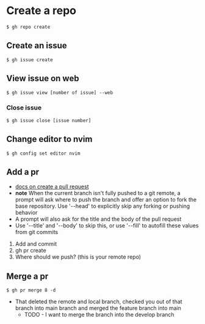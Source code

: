# Create a repo
`$ gh repo create`

## Create an issue
`$ gh issue create`

## View issue on web
`$ gh issue view [number of issue] --web`

### Close issue
`$ gh issue close [issue number]`

## Change editor to nvim
`$ gh config set editor nvim`

## Add a pr
* [docs on create a pull request](https://cli.github.com/manual/gh_pr_create)
* **note** When the current branch isn't fully pushed to a git remote, a prompt will ask where to push the branch and offer an option to fork the base repository. Use '--head' to explicitly skip any forking or pushing behavior
* A prompt will also ask for the title and the body of the pull request
* Use '--title' and '--body' to skip this, or use '--fill' to autofill these values from git commits

1. Add and commit
2. gh pr create
3. Where should we push? (this is your remote repo)

## Merge a pr
`$ gh pr merge 8 -d`

* That deleted the remote and local branch, checked you out of that branch into main branch and merged the feature branch into main
    - TODO - I want to merge the branch into the develop branch


